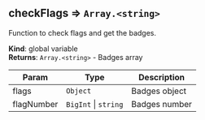 <a name="checkFlags"></a>

## checkFlags ⇒ <code>Array.&lt;string&gt;</code>
Function to check flags and get the badges.

**Kind**: global variable  
**Returns**: <code>Array.&lt;string&gt;</code> - Badges array  

| Param | Type | Description |
| --- | --- | --- |
| flags | <code>Object</code> | Badges object |
| flagNumber | <code>BigInt</code> \| <code>string</code> | Badges number |

